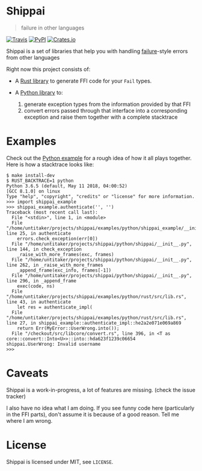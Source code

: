 # Shippai

> failure in other languages

[![Travis](https://travis-ci.org/untitaker/shippai.svg?branch=master)](https://travis-ci.org/untitaker/shippai)
[![PyPI](https://img.shields.io/pypi/v/shippai.svg)](https://pypi.python.org/pypi/shippai/)
[![Crates.io](https://img.shields.io/crates/v/shippai.svg)](https://crates.io/crates/shippai)

Shippai is a set of libraries that help you with handling
[failure](https://github.com/withoutboats/failure)-style errors from other
languages

Right now this project consists of:

- A [Rust library](https://github.com/untitaker/shippai/tree/master/rust) to
  generate FFI code for your `Fail` types.
- A [Python library](https://github.com/untitaker/shippai/tree/master/python)
  to:

  1. generate exception types from the information provided by that FFI
  2. convert errors passed through that interface into a corresponding
     exception and raise them together with a complete stacktrace

# Examples

Check out the [Python
example](https://github.com/untitaker/shippai/tree/master/examples/python) for a
rough idea of how it all plays together. Here is how a stacktrace looks like:

```
$ make install-dev
$ RUST_BACKTRACE=1 python
Python 3.6.5 (default, May 11 2018, 04:00:52)
[GCC 8.1.0] on linux
Type "help", "copyright", "credits" or "license" for more information.
>>> import shippai_example
>>> shippai_example.authenticate('', '')
Traceback (most recent call last):
  File "<stdin>", line 1, in <module>
  File "/home/untitaker/projects/shippai/examples/python/shippai_example/__init__.py", line 25, in authenticate
    errors.check_exception(err[0])
  File "/home/untitaker/projects/shippai/python/shippai/__init__.py", line 144, in check_exception
    _raise_with_more_frames(exc, frames)
  File "/home/untitaker/projects/shippai/python/shippai/__init__.py", line 262, in _raise_with_more_frames
    _append_frame(exc_info, frames[-1])
  File "/home/untitaker/projects/shippai/python/shippai/__init__.py", line 296, in _append_frame
    exec(code, ns)
  File "/home/untitaker/projects/shippai/examples/python/rust/src/lib.rs", line 43, in authenticate
    let res = authenticate_impl(
  File "/home/untitaker/projects/shippai/examples/python/rust/src/lib.rs", line 27, in shippai_example::authenticate_impl::he2a2e071e069a869
    return Err(MyError::UserWrong.into());
  File "/checkout/src/libcore/convert.rs", line 396, in <T as core::convert::Into<U>>::into::hda623f1239c06654
shippai.UserWrong: Invalid username
>>> 
```

# Caveats

Shippai is a work-in-progress, a lot of features are missing. (check the issue
tracker)

I also have no idea what I am doing. If you see funny code here (particularly
in the FFI parts), don't assume it is because of a good reason. Tell me where I
am wrong.

# License

Shippai is licensed under MIT, see `LICENSE`.
